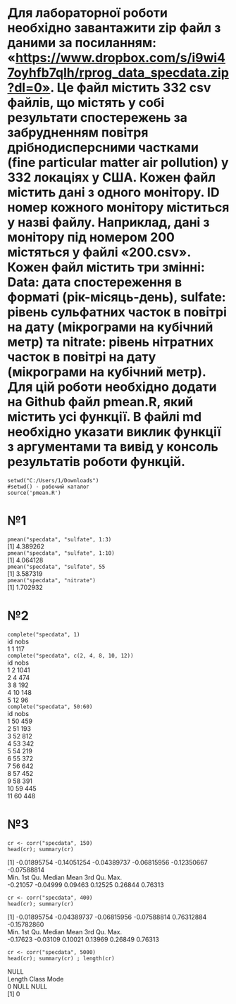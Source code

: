 # Для лабораторної роботи необхідно завантажити zip файл з даними за посиланням: «https://www.dropbox.com/s/i9wi47oyhfb7qlh/rprog_data_specdata.zip?dl=0». Це файл містить 332 csv файлів, що містять у собі результати спостережень за забрудненням повітря дрібнодисперсними частками (fine particular matter air pollution) у 332 локаціях у США. Кожен файл містить дані з одного монітору. ID номер кожного монітору міститься у назві файлу. Наприклад, дані з монітору під номером 200 містяться у файлі «200.csv». Кожен файл містить три змінні: Data: дата спостереження в форматі (рік-місяць-день), sulfate: рівень сульфатних часток в повітрі на дату (мікрограми на кубічний метр) та nitrate: рівень нітратних часток в повітрі на дату (мікрограми на кубічний метр). Для цій роботи необхідно додати на Github файл pmean.R, який містить усі функції. В файлі md необхідно указати виклик функції з аргументами та вивід у консоль результатів роботи функцій.

```
setwd("C:/Users/1/Downloads")   
#setwd() - робочий каталог   
source('pmean.R')  
```
   
# №1   
``` pmean("specdata", "sulfate", 1:3) ```     
   [1] 4.389262   
``` pmean("specdata", "sulfate", 1:10) ```     
   [1] 4.064128   
``` pmean("specdata", "sulfate", 55 ```    
   [1] 3.587319   
``` pmean("specdata", "nitrate") ```   
   [1] 1.702932   
# №2   
``` complete("specdata", 1) ```  
   id nobs   
1  1  117   
``` complete("specdata", c(2, 4, 8, 10, 12)) ```  
   id nobs   
1  2 1041   
2  4  474   
3  8  192   
4 10  148   
5 12   96   
``` complete("specdata", 50:60) ```   
    id nobs   
1  50  459   
2  51  193   
3  52  812   
4  53  342   
5  54  219   
6  55  372   
7  56  642   
8  57  452   
9  58  391   
10 59  445   
11 60  448   
# №3   
``` 
cr <- corr("specdata", 150)   
head(cr); summary(cr) 
```      
[1] -0.01895754 -0.14051254 -0.04389737 -0.06815956 -0.12350667 -0.07588814   
    Min.  1st Qu.   Median     Mean  3rd Qu.     Max.    
-0.21057 -0.04999  0.09463  0.12525  0.26844  0.76313     
``` 
cr <- corr("specdata", 400)    
head(cr); summary(cr) 
```      
   [1] -0.01895754 -0.04389737 -0.06815956 -0.07588814  0.76312884 -0.15782860   
       Min.  1st Qu.   Median     Mean  3rd Qu.     Max.    
   -0.17623 -0.03109  0.10021  0.13969  0.26849  0.76313    
``` 
cr <- corr("specdata", 5000)   
head(cr); summary(cr) ; length(cr) 
```    
NULL   
Length  Class   Mode   
     0   NULL   NULL    
[1] 0   
